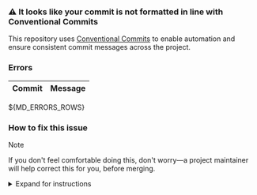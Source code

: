 
### :warning: It looks like your commit is not formatted in line with Conventional Commits

This repository uses [Conventional Commits][cc] to enable automation and ensure consistent commit messages across the project.

### Errors

| Commit | Message |
| ------ | ------- |
${MD_ERRORS_ROWS}

### How to fix this issue

> [!NOTE]
> If you don't feel comfortable doing this, don't worry—a project maintainer will help correct this for you, before merging.

<details>

<summary>Expand for instructions</summary>

Please amend your commit message to follow the [Conventional Commits][cc] format. You can do this by running the following commands:

```
git rebase -i HEAD~${MD_ERRORS_COUNT}
```

This will open an editor with a list of commits. Mark the commit you want to amend with `edit`, save and close the editor. Then run:

```console
git commit --amend
```

This will open an editor with the commit message. Please update the commit message to follow the [Conventional Commits][cc] format. Save and close the editor.

Finally, run:

```console
git rebase --continue
```

This will continue the rebase process.

Finally, push your changes to your fork:

```console
git push --force-with-lease
```

</details>

[cc]: https://www.conventionalcommits.org/en/v1.0.0